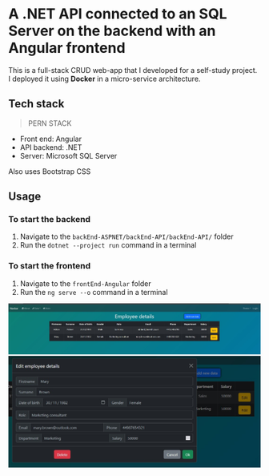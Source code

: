 # A .NET API connected to an SQL Server on the backend with an Angular frontend

This is a full-stack CRUD web-app that I developed for a self-study project.
I deployed it using **Docker** in a micro-service architecture.

## Tech stack

> PERN STACK
+ Front end: Angular
+ API backend: .NET
+ Server: Microsoft SQL Server

Also uses Bootstrap CSS

## Usage
### To start the backend
1) Navigate to the `backEnd-ASPNET/backEnd-API/backEnd-API/` folder
2) Run the `dotnet --project run` command in a terminal

### To start the frontend
1) Navigate to the `frontEnd-Angular` folder
2) Run the `ng serve --o` command in a terminal

![alt text](https://github.com/prab-s/.NET-Angular-CRUD-web-app/blob/master/angular-2.jpg "Data entry page")
![alt text](https://github.com/prab-s/.NET-Angular-CRUD-web-app/blob/master/angular-1.jpg "Edit menu")
